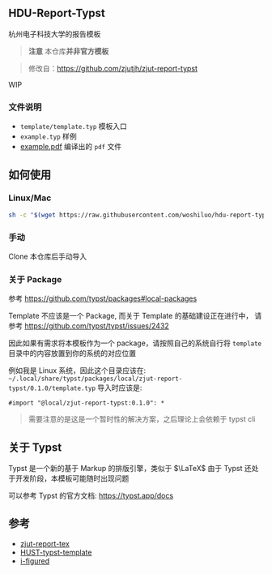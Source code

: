 ## HDU-Report-Typst
杭州电子科技大学的报告模板

> **注意**
> 本仓库**并非官方模板**

> 修改自：https://github.com/zjutjh/zjut-report-typst

WIP

### 文件说明
- `template/template.typ` 模板入口
- `example.typ` 样例
- [example.pdf](./example.pdf) 编译出的 `pdf` 文件

## 如何使用

### Linux/Mac

```bash
sh -c "$(wget https://raw.githubusercontent.com/woshiluo/hdu-report-typst/refs/heads/master/get-template.sh -O -)"
```

### 手动

Clone 本仓库后手动导入

### 关于 Package

参考 https://github.com/typst/packages#local-packages

Template 不应该是一个 Package, 而关于 Template 的基础建设正在进行中，
请参考 https://github.com/typst/typst/issues/2432

因此如果有需求将本模板作为一个 package，请按照自己的系统自行将 `template` 目录中的内容放置到你的系统的对应位置

例如我是 Linux 系统，因此这个目录应该在:
`~/.local/share/typst/packages/local/zjut-report-typst/0.1.0/template.typ`
导入时应该是: 
```typ
#import "@local/zjut-report-typst:0.1.0": *
```

> 需要注意的是这是一个暂时性的解决方案，之后理论上会依赖于 typst cli

## 关于 Typst

Typst 是一个新的基于 Markup 的排版引擎，类似于 $\LaTeX$
由于 Typst 还处于开发阶段，本模板可能随时出现问题

可以参考 Typst 的官方文档: https://typst.app/docs
## 参考
- [zjut-report-tex](https://github.com/zjutjh/zjut-report-tex)
- [HUST-typst-template](https://github.com/werifu/HUST-typst-template)
- [i-figured](https://github.com/typst/packages/tree/main/packages/preview/i-figured/0.1.0)
